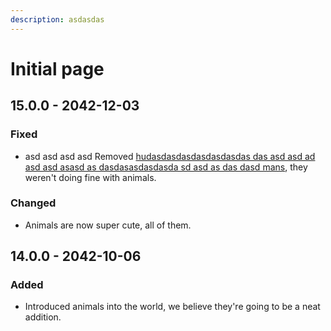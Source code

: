 ```yaml
---
description: asdasdas
---
```


# Initial page

## 15.0.0 - 2042-12-03

### Fixed

>

* asd asd asd asd Removed [hudasdasdasdasdasdasdas das asd asd ad asd asd asasd as dasdasasdasdasda sd asd as das dasd mans](https://google.ocm), they weren't doing fine with animals.



### Changed

* Animals are now super cute, all of them.

## 14.0.0 - 2042-10-06

### Added

* Introduced animals into the world, we believe they're going to be a neat addition.



